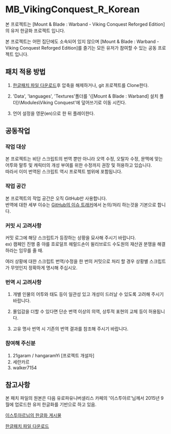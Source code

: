 # MB_VikingConquest_R_Korean
본 프로젝트는 [Mount &amp; Blade : Warband - Viking Conquest Reforged Edition]의 유저 한글화 프로젝트 입니다.

본 프로젝트는 어떤 집단에도 소속되어 있지 않으며 [Mount &amp; Blade : Warband - Viking Conquest Reforged Edition]를 즐기는 모든 유저가 참여할 수 있는 공동 프로젝트 입니다.



패치 적용 방법
------------------
1. [한글패치 파일 다운로드](https://github.com/21garam/MB_VikingConquest_R_Korean/archive/master.zip)후 압축을 해제하거나, git 프로젝트를 Clone한다.

2. 'Data', 'languages', 'Textures'폴더를 '{[Mount &amp; Blade : Warband] 설치 폴더}\Modules\Viking Conquest'에 덮어쓰기로 이동 시킨다.

3. 언어 설정을 영문(en)으로 한 뒤 플레이한다.



## 공동작업

### 작업 대상
본 프로젝트는 비단 스크립트의 번역 뿐만 아니라 오역 수정, 오탈자 수정, 문맥에 맞는 어투와 말투 및 캐릭터의 개성 부여를 위한 수정까지 권장 및 허용하고 있습니다.  
따라서 이미 번역된 스크립트 역시 프로젝트 범위에 포함됩니다.

### 작업 공간
본 프로젝트의 작업 공간은 오직 GitHub만 사용합니다.  
번역에 대한 세부 이슈는 [GitHub의 이슈 트래커](https://github.com/21garam/MB_VikingConquest_R_Korean/issues)에서 논의/처리 하는것을 기본으로 합니다.

### 커밋 시 고려사항
커밋 로그에 해당 스크립트가 등장하는 상황을 묘사해 주시기 바랍니다.  
ex) 캠페인 진행 중 야를 흐로덜프 헤럴드손이 윌리브로드 수도원의 재산권 분쟁을 해결하라는 임무를 줄 때.

여러 상황에 대한 스크립트 번역/수정을 한 번의 커밋으로 처리 할 경우 상황별 스크립트가 무엇인지 정확하게 명시해 주십시오.  

### 번역 시 고려사항
1. 개별 인물의 어투와 태도 등이 일관성 있고 개성이 드러날 수 있도록 고려해 주시기 바랍니다.  

2. 몰입감을 더할 수 있다면 단순 번역 이상의 의역, 상투적 표현의 교체 등이 허용됩니다.  

3. 고유 명사 번역 시 기존의 번역 결과를 참조해 주시기 바랍니다.

### 참여해 주신분
1. 21garam / hangaramYi [프로젝트 개설자]
2. 세란카르
3. walker7154



참고사항
------------------
본 패치 파일의 원본은 다음 유로파유니버셜리스 카페의 '이스투아르'님께서 2015년 9월에 업로드한 유저 한글화를 기반으로 하고 있음.

[이스투아르님의 한글화 게시물](http://cafe.daum.net/Europa/OFSe/5)

[한글패치 파일 다운로드](https://github.com/21garam/MB_VikingConquest_R_Korean/archive/master.zip)
